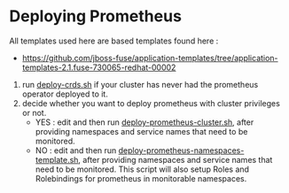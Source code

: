 # Deploying Prometheus

All templates used here are based templates found here :
   * https://github.com/jboss-fuse/application-templates/tree/application-templates-2.1.fuse-730065-redhat-00002



1. run [deploy-crds.sh](deploy-crds.sh) if your cluster has never had the prometheus operator deployed to it.
2. decide whether you want to deploy prometheus with cluster privileges or not.
    * YES : edit and then run [deploy-prometheus-cluster.sh](deploy-prometheus-cluster.sh), after providing namespaces and service names that need to be monitored.
    * NO : edit and then run [deploy-prometheus-namespaces-template.sh](deploy-prometheus-namespaces-template.sh), after providing namespaces and service names that need to be monitored. This script will also setup Roles and Rolebindings for prometheus in monitorable namespaces.
